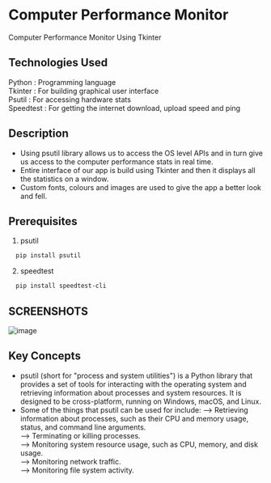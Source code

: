 # Computer Performance Monitor
Computer Performance Monitor Using Tkinter

## Technologies Used  
Python    : Programming language  
Tkinter   : For building graphical user interface  
Psutil    : For accessing hardware stats  
Speedtest : For getting the internet download, upload speed and ping  

## Description 
* Using psutil library allows us to access the OS level APIs and in turn give us access to the computer performance stats in real time.
* Entire interface of our app is build using Tkinter and then it displays all the statistics on a window. 
* Custom fonts, colours and images are used to give the app a better look and fell. 

## Prerequisites
1) psutil
```bash
  pip install psutil
```
2) speedtest
```bash
  pip install speedtest-cli
```

## SCREENSHOTS

![image](https://user-images.githubusercontent.com/102078863/208763760-cad38230-fcee-45f6-9629-12c56ba8bc34.png)

## Key Concepts
* psutil (short for "process and system utilities") is a Python library that provides a set of tools for interacting with the operating system and retrieving information about processes and system resources. It is designed to be cross-platform, running on Windows, macOS, and Linux.
* Some of the things that psutil can be used for include:
--> Retrieving information about processes, such as their CPU and memory usage, status, and command line arguments.  
--> Terminating or killing processes.  
--> Monitoring system resource usage, such as CPU, memory, and disk usage.  
--> Monitoring network traffic.  
--> Monitoring file system activity.  

